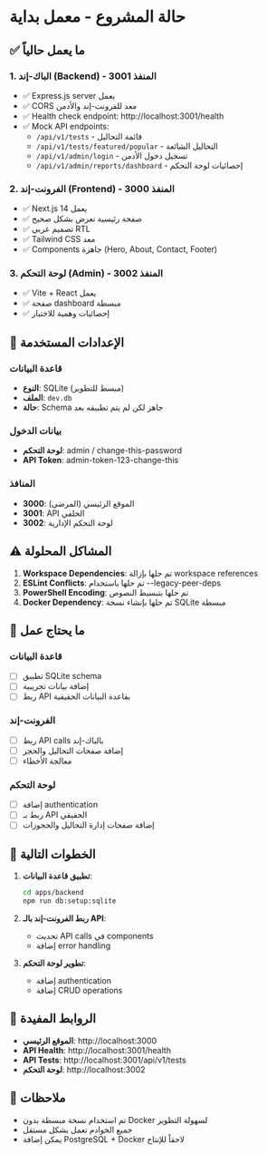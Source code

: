 # حالة المشروع - معمل بداية

## ✅ ما يعمل حالياً

### 1. الباك-إند (Backend) - المنفذ 3001
- ✅ Express.js server يعمل
- ✅ CORS معد للفرونت-إند والأدمن
- ✅ Health check endpoint: http://localhost:3001/health
- ✅ Mock API endpoints:
  - `/api/v1/tests` - قائمة التحاليل
  - `/api/v1/tests/featured/popular` - التحاليل الشائعة
  - `/api/v1/admin/login` - تسجيل دخول الأدمن
  - `/api/v1/admin/reports/dashboard` - إحصائيات لوحة التحكم

### 2. الفرونت-إند (Frontend) - المنفذ 3000
- ✅ Next.js 14 يعمل
- ✅ صفحة رئيسية تعرض بشكل صحيح
- ✅ تصميم عربي RTL
- ✅ Tailwind CSS معد
- ✅ Components جاهزة (Hero, About, Contact, Footer)

### 3. لوحة التحكم (Admin) - المنفذ 3002
- ✅ Vite + React يعمل
- ✅ صفحة dashboard مبسطة
- ✅ إحصائيات وهمية للاختبار

## 🔧 الإعدادات المستخدمة

### قاعدة البيانات
- **النوع**: SQLite (مبسط للتطوير)
- **الملف**: `dev.db`
- **حالة**: Schema جاهز لكن لم يتم تطبيقه بعد

### بيانات الدخول
- **لوحة التحكم**: admin / change-this-password
- **API Token**: admin-token-123-change-this

### المنافذ
- **3000**: الموقع الرئيسي (المرضى)
- **3001**: API الخلفي
- **3002**: لوحة التحكم الإدارية

## ⚠️ المشاكل المحلولة

1. **Workspace Dependencies**: تم حلها بإزالة workspace references
2. **ESLint Conflicts**: تم حلها باستخدام --legacy-peer-deps
3. **PowerShell Encoding**: تم حلها بتبسيط النصوص
4. **Docker Dependency**: تم حلها بإنشاء نسخة SQLite مبسطة

## 🚧 ما يحتاج عمل

### قاعدة البيانات
- [ ] تطبيق SQLite schema
- [ ] إضافة بيانات تجريبية
- [ ] ربط API بقاعدة البيانات الحقيقية

### الفرونت-إند
- [ ] ربط API calls بالباك-إند
- [ ] إضافة صفحات التحاليل والحجز
- [ ] معالجة الأخطاء

### لوحة التحكم
- [ ] إضافة authentication
- [ ] ربط بـ API الحقيقي
- [ ] إضافة صفحات إدارة التحاليل والحجوزات

## 🎯 الخطوات التالية

1. **تطبيق قاعدة البيانات**:
   ```bash
   cd apps/backend
   npm run db:setup:sqlite
   ```

2. **ربط الفرونت-إند بالـ API**:
   - تحديث API calls في components
   - إضافة error handling

3. **تطوير لوحة التحكم**:
   - إضافة authentication
   - إضافة CRUD operations

## 🔗 الروابط المفيدة

- **الموقع الرئيسي**: http://localhost:3000
- **API Health**: http://localhost:3001/health
- **API Tests**: http://localhost:3001/api/v1/tests
- **لوحة التحكم**: http://localhost:3002

## 📝 ملاحظات

- تم استخدام نسخة مبسطة بدون Docker لسهولة التطوير
- جميع الخوادم تعمل بشكل مستقل
- يمكن إضافة PostgreSQL + Docker لاحقاً للإنتاج